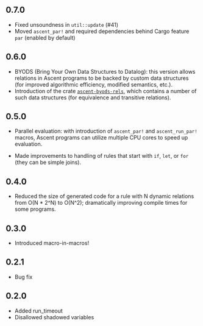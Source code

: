 ## 0.7.0

- Fixed unsoundness in `util::update` (#41)
- Moved `ascent_par!` and required dependencies behind Cargo feature `par` (enabled by default)

## 0.6.0

- BYODS (Bring Your Own Data Structures to Datalog): this version allows relations in Ascent programs to
be backed by custom data structures (for improved algorithmic efficiency, modified semantics, etc.). 
- Introduction of the crate [`ascent-byods-rels`](https://crates.io/crates/ascent-byods-rels), which contains a number of such data structures (for equivalence and transitive relations).

## 0.5.0

- Parallel evaluation: with introduction of `ascent_par!` and `ascent_run_par!` macros, Ascent programs can utilize multiple CPU cores to speed up evaluation.

- Made improvements to handling of rules that start with `if`, `let`, or `for` (they can be simple joins).

## 0.4.0
- Reduced the size of generated code for a rule with N dynamic relations from O(N * 2^N) to O(N^2); 
  dramatically improving compile times for some programs.

## 0.3.0
- Introduced macro-in-macros!

## 0.2.1
- Bug fix

## 0.2.0
- Added run_timeout
- Disallowed shadowed variables